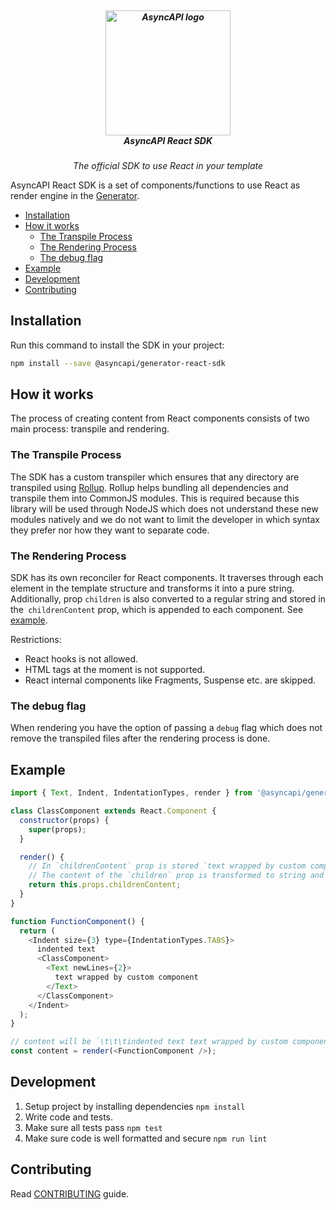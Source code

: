 <h5 align="center">
  <br>
  <a href="https://www.asyncapi.org"><img src="https://github.com/asyncapi/parser-nodejs/raw/master/assets/logo.png" alt="AsyncAPI logo" width="200"></a>
  <br>
  AsyncAPI React SDK
</h5>
<p align="center">
  <em>The official SDK to use React in your template</em>
</p>

AsyncAPI React SDK is a set of components/functions to use React as render engine in the [Generator](https://github.com/asyncapi/generator).

<!-- toc is generated with GitHub Actions do not remove toc markers -->

<!-- toc -->

- [Installation](#installation)
- [How it works](#how-it-works)
  * [The Transpile Process](#the-transpile-process)
  * [The Rendering Process](#the-rendering-process)
  * [The debug flag](#the-debug-flag)
- [Example](#example)
- [Development](#development)
- [Contributing](#contributing)

<!-- tocstop -->

## Installation

Run this command to install the SDK in your project:

```bash
npm install --save @asyncapi/generator-react-sdk
```

## How it works

The process of creating content from React components consists of two main process: transpile and rendering.

### The Transpile Process

The SDK has a custom transpiler which ensures that any directory are transpiled using [Rollup](https://www.npmjs.com/package/rollup). Rollup helps bundling all dependencies and transpile them into CommonJS modules. This is required because this library will be used through NodeJS which does not understand these new modules natively and we do not want to limit the developer in which syntax they prefer nor how they want to separate code.

### The Rendering Process

SDK has its own reconciler for React components. It traverses through each element in the template structure and transforms it into a pure string. Additionally, prop `children` is also converted to a regular string and stored in the` childrenContent` prop, which is appended to each component. See [example](#example).

Restrictions:

- React hooks is not allowed.
- HTML tags at the moment is not supported.
- React internal components like Fragments, Suspense etc. are skipped.

### The debug flag

When rendering you have the option of passing a `debug` flag which does not remove the transpiled files after the rendering process is done.

## Example

```js
import { Text, Indent, IndentationTypes, render } from '@asyncapi/generator-react-sdk';

class ClassComponent extends React.Component {
  constructor(props) { 
    super(props);
  }

  render() {
    // In `childrenContent` prop is stored `text wrapped by custom component\n\n`.
    // The content of the `children` prop is transformed to string and saved to the `childrenContent` prop.
    return this.props.childrenContent;
  }
}

function FunctionComponent() {
  return (
    <Indent size={3} type={IndentationTypes.TABS}>
      indented text
      <ClassComponent>
        <Text newLines={2}>
          text wrapped by custom component
        </Text>
      </ClassComponent>
    </Indent>
  );
}

// content will be `\t\t\tindented text text wrapped by custom component\n\n`
const content = render(<FunctionComponent />);
```

## Development

1. Setup project by installing dependencies `npm install`
2. Write code and tests.
3. Make sure all tests pass `npm test`
4. Make sure code is well formatted and secure `npm run lint`

## Contributing

Read [CONTRIBUTING](https://github.com/asyncapi/.github/blob/master/CONTRIBUTING.md) guide.
